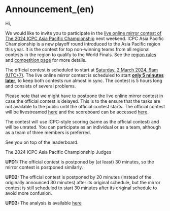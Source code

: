 # Announcement_(en)

Hi,

We would like to invite you to participate in the [live online mirror contest of The 2024 ICPC Asia Pacific Championship](https://codeforces.com/contests/1938) next weekend. ICPC Asia Pacific Championship is a new playoff round introduced to the Asia Pacific region this year. It is the contest for top non-winning teams from all regional contests in the region to qualify to the World Finals. See the [region rules](https://codeforces.com/https://icpc.iisf.or.jp/asia-pacific/top/2023-24-cycle/) and [competition page](https://codeforces.com/https://icpc.asia/) for more details.

The official contest is scheduled to start at [Saturday, 2 March 2024, 9am (UTC+7)](https://codeforces.com/https://www.timeanddate.com/worldclock/fixedtime.html?msg=The+2024+ICPC+Asia+Pacific+Championship&iso=20240302T09&p1=95&ah=5). The live online mirror contest is scheduled to start [**only 5 minutes later**](https://codeforces.com/https://www.timeanddate.com/worldclock/fixedtime.html?msg=The+2024+ICPC+Asia+Pacific+Championship+-+Online+Mirror&iso=20240302T0905&p1=95&ah=5), to keep both contests run almost in sync. The contest is 5 hours long and consists of several problems.

Please note that we might have to postpone the live online mirror contest in case the official contest is delayed. This is to the ensure that the tasks are not available to the public until the official contest starts. The official contest will be livestreamed [here](https://codeforces.com/https://www.youtube.com/watch?v=bBKslJwv6yM) and the scoreboard can be accessed [here](https://codeforces.com/https://icpcasia.firebaseapp.com/).

The contest will use ICPC-style scoring (same as the official contest) and will be unrated. You can participate as an individual or as a team, although as a team of three members is preferred.

See you on top of the leaderboard.

The 2024 ICPC Asia Pacific Championship Judges

**UPD1:** The official contest is postponed by (at least) 30 minutes, so the mirror contest is postponed similarly.

**UPD2:** The official contest is postponed by 20 minutes (instead of the originally announced 30 minutes) after its original schedule, but the mirror contest is still scheduled to start 30 minutes after its original schedule to avoid more confusion.

**UPD3:** The analysis is available [here](https://codeforces.com/https://icpc.asia/wp-content/uploads/2024/03/task-analysis.pdf)

